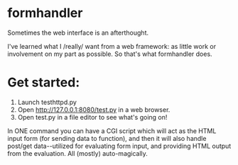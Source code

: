 formhandler
===========

Sometimes the web interface is an afterthought.

I've learned what I /really/ want from a web framework: as little work or involvement on my part as possible. So that's what formhandler does.

# Get started:

1. Launch testhttpd.py
2. Open http://127.0.0.1:8080/test.py in a web browser.
3. Open test.py in a file editor to see what's going on!

In ONE command you can have a CGI script which will act as the HTML input form (for sending data to function), and then it will also handle post/get data--utilized for evaluating form input, and providing HTML output from the evaluation. All (mostly) auto-magically.

